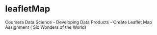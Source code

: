 # leafletMap
Coursera Data Science - Developing Data Products - Create Leaflet Map Assignment ( Six Wonders of the World)
